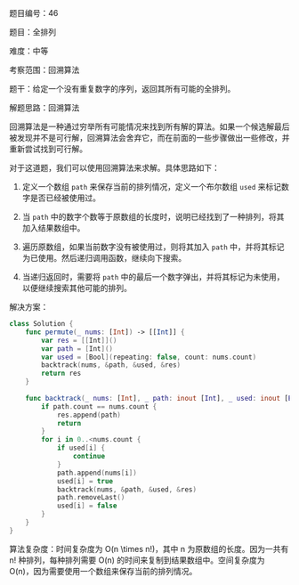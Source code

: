 题目编号：46

题目：全排列

难度：中等

考察范围：回溯算法

题干：给定一个没有重复数字的序列，返回其所有可能的全排列。

解题思路：回溯算法

回溯算法是一种通过穷举所有可能情况来找到所有解的算法。如果一个候选解最后被发现并不是可行解，回溯算法会舍弃它，而在前面的一些步骤做出一些修改，并重新尝试找到可行解。

对于这道题，我们可以使用回溯算法来求解。具体思路如下：

1. 定义一个数组 `path` 来保存当前的排列情况，定义一个布尔数组 `used` 来标记数字是否已经被使用过。

2. 当 `path` 中的数字个数等于原数组的长度时，说明已经找到了一种排列，将其加入结果数组中。

3. 遍历原数组，如果当前数字没有被使用过，则将其加入 `path` 中，并将其标记为已使用。然后递归调用函数，继续向下搜索。

4. 当递归返回时，需要将 `path` 中的最后一个数字弹出，并将其标记为未使用，以便继续搜索其他可能的排列。

解决方案：

```swift
class Solution {
    func permute(_ nums: [Int]) -> [[Int]] {
        var res = [[Int]]()
        var path = [Int]()
        var used = [Bool](repeating: false, count: nums.count)
        backtrack(nums, &path, &used, &res)
        return res
    }
    
    func backtrack(_ nums: [Int], _ path: inout [Int], _ used: inout [Bool], _ res: inout [[Int]]) {
        if path.count == nums.count {
            res.append(path)
            return
        }
        for i in 0..<nums.count {
            if used[i] {
                continue
            }
            path.append(nums[i])
            used[i] = true
            backtrack(nums, &path, &used, &res)
            path.removeLast()
            used[i] = false
        }
    }
}
```

算法复杂度：时间复杂度为 O(n \times n!)，其中 n 为原数组的长度。因为一共有 n! 种排列，每种排列需要 O(n) 的时间来复制到结果数组中。空间复杂度为 O(n)，因为需要使用一个数组来保存当前的排列情况。